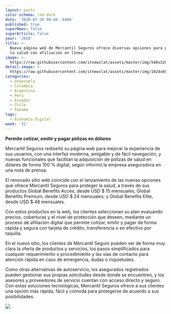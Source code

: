 ```yaml
---
layout: posts
color-schema: red-dark
date: '2020-07-30 08:40 -0400'
published: true
superNews: false
superArticle: false
year: '2020'
title: >-
  Nueva página web de Mercantil Seguros ofrece diversas opciones para proteger
  la salud con afiliación en línea
image: >-
  https://raw.githubusercontent.com/itnewslat/assets/master/img/540x320/Banco-Mercantil-p.jpg
detail-image: >-
  https://raw.githubusercontent.com/itnewslat/assets/master/img/1024x680/Banco-Mercantil-g.jpg
categories:
  - Venezuela
  - Colombia
  - Argentina
  - Perú
  - Ecuador
  - Chile
  - Panama
tags:
  - Economía Digital
week: '31'
---
```

**Permite cotizar, emitir y pagar pólizas en dólares**

Mercantil Seguros rediseñó su página web para mejorar la experiencia de sus usuarios, con una interfaz moderna, amigable y de fácil navegación, y nuevas funcionales que facilitan la adquisición de pólizas de salud en dólares de forma 100 % digital, según informó la empresa aseguradora en una nota de prensa.

El renovado sitio web coincide con el lanzamiento de las nuevas opciones que ofrece Mercantil Seguros para proteger la salud, a través de sus productos Global Benefits Acces, desde USD $ 15 mensuales; Global Benefits Premium, desde USD $ 24 mensuales; y Global Benefits Elite, desde USD $ 48 mensuales.

Con estos productos en la web, los clientes seleccionan su plan evaluando precios, coberturas y el nivel de protección que deseen, mediante un proceso de afiliación digital que permite cotizar, emitir y pagar de forma rápida y segura con tarjeta de crédito, transferencia o en efectivo por taquilla.

En el nuevo sitio, los clientes de Mercantil Seguro pueden ver de forma muy clara la oferta de productos y servicios, los pasos simplificados para cualquier requerimiento o procedimiento y las vías de contacto para atención rápida en caso de emergencia, dudas o inquietudes.

Como otras alternativas de autoservicio, los asegurados registrados pueden gestionar sus propias solicitudes desde donde se encuentren, y los asesores y proveedores de servicio cuentan con acceso directo y seguro.
Con estas soluciones tecnológicas, Mercantil Seguros ofrece a sus clientes una opción más rápida, fácil y cómoda para protegerse de acuerdo a sus posibilidades.

<img src="https://tracker.metricool.com/c3po.jpg?hash=56f88a41e39ab42c063cc51676587a04"/>